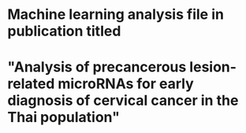 # Machine learning analysis file in publication titled
#
# "Analysis of precancerous lesion-related microRNAs for early diagnosis of cervical cancer in the Thai population"
